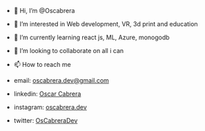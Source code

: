 - 👋 Hi, I’m @Oscabrera
- 👀 I’m interested in Web development, VR, 3d print and education
- 🌱 I’m currently learning react js, ML, Azure, monogodb
- 💞️ I’m looking to collaborate on all i can
- 📫 How to reach me

- email: oscabrera.dev@gmail.com
- linkedin: [Oscar Cabrera](https://www.linkedin.com/in/oscar-cabrera-5976aaa1/)
- instagram: [oscabrera.dev](https://www.instagram.com/oscabrera.dev/)
- twitter: [OsCabreraDev](https://twitter.com/OsCabreraDev)


<!---
Oscabrera/Oscabrera is a ✨ special ✨ repository because its `README.md` (this file) appears on your GitHub profile.
You can click the Preview link to take a look at your changes.
--->


<!-- *[Vector de gorjeo creado por BiZkettE1](https://www.freepik.es/vectores/gorjeo)* -->
